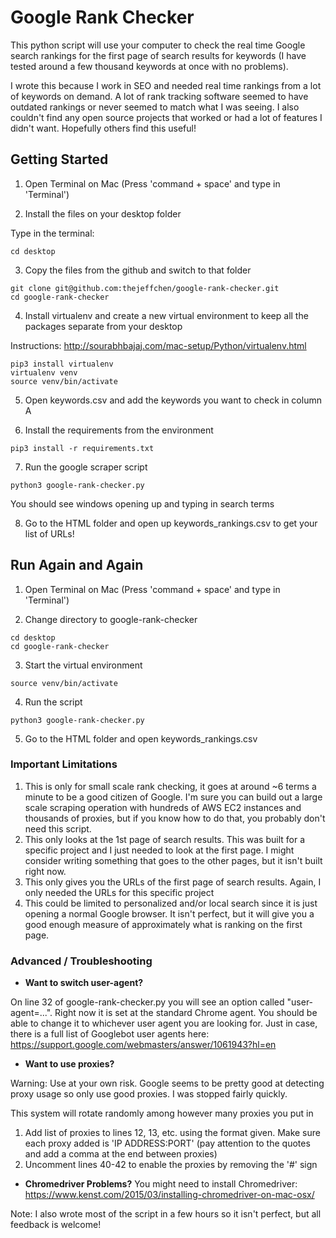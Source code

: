 # Google Rank Checker

This python script will use your computer to check the real time Google search rankings for the first page of search results for keywords (I have tested around a few thousand keywords at once with no problems).

I wrote this because I work in SEO and needed real time rankings from a lot of keywords on demand. A lot of rank tracking software seemed to have outdated rankings or never seemed to match what I was seeing. I also couldn't find any open source projects that worked or had a lot of features I didn't want. Hopefully others find this useful!

## Getting Started

1) Open Terminal on Mac (Press 'command + space' and type in 'Terminal')

2) Install the files on your desktop folder

Type in the terminal:

```
cd desktop
```

3) Copy the files from the github and switch to that folder
```
git clone git@github.com:thejeffchen/google-rank-checker.git
cd google-rank-checker
```

4) Install virtualenv and create a new virtual environment to keep all the packages separate from your desktop 

Instructions: http://sourabhbajaj.com/mac-setup/Python/virtualenv.html
```
pip3 install virtualenv
virtualenv venv
source venv/bin/activate
```

5) Open keywords.csv and add the keywords you want to check in column A

6) Install the requirements from the environment

```
pip3 install -r requirements.txt
```

7) Run the google scraper script
```
python3 google-rank-checker.py
```

You should see windows opening up and typing in search terms

8) Go to the HTML folder and open up keywords_rankings.csv to get your list of URLs!

## Run Again and Again

1) Open Terminal on Mac (Press 'command + space' and type in 'Terminal')

2) Change directory to google-rank-checker
```
cd desktop
cd google-rank-checker
```

3) Start the virtual environment
```
source venv/bin/activate
```

4) Run the script
```
python3 google-rank-checker.py
```

5) Go to the HTML folder and open keywords_rankings.csv

### Important Limitations
1) This is only for small scale rank checking, it goes at around ~6 terms a minute to be a good citizen of Google. I'm sure you can build out a large scale scraping operation with hundreds of AWS EC2 instances and thousands of proxies, but if you know how to do that, you probably don't need this script.
2) This only looks at the 1st page of search results. This was built for a specific project and I just needed to look at the first page. I might consider writing something that goes to the other pages, but it isn't built right now.
3) This only gives you the URLs of the first page of search results. Again, I only needed the URLs for this specific project
4) This could be limited to personalized and/or local search since it is just opening a normal Google browser. It isn't perfect, but it will give you a good enough measure of approximately what is ranking on the first page.

### Advanced / Troubleshooting
* **Want to switch user-agent?**

On line 32 of google-rank-checker.py you will see an option called "user-agent=...". Right now it is set at the standard Chrome agent. You should be able to change it to whichever user agent you are looking for. Just in case, there is a full list of Googlebot user agents here: https://support.google.com/webmasters/answer/1061943?hl=en

* **Want to use proxies?**

Warning: Use at your own risk. Google seems to be pretty good at detecting proxy usage so only use good proxies. I was stopped fairly quickly.

This system will rotate randomly among however many proxies you put in

1) Add list of proxies to lines 12, 13, etc. using the format given. Make sure each proxy added is 'IP ADDRESS:PORT' (pay attention to the quotes and add a comma at the end between proxies)
2) Uncomment lines 40-42 to enable the proxies by removing the '#' sign

* **Chromedriver Problems?** You might need to install Chromedriver: 
https://www.kenst.com/2015/03/installing-chromedriver-on-mac-osx/

Note: I also wrote most of the script in a few hours so it isn't perfect, but all feedback is welcome!